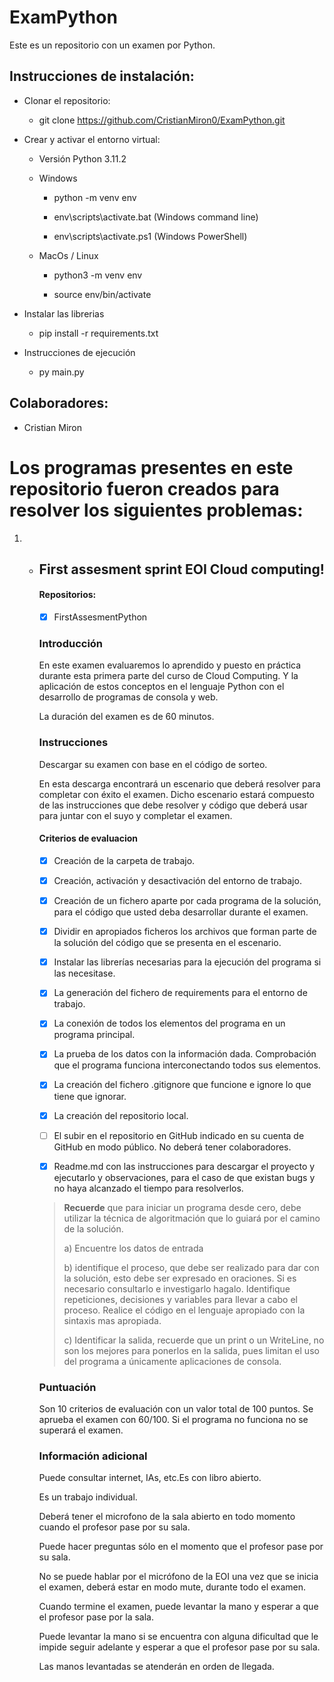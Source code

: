 # ExamPython
Este es un repositorio con un examen por Python.
## Instrucciones de instalación:
- Clonar el repositorio:

  - git clone https://github.com/CristianMiron0/ExamPython.git


- Crear y activar el entorno virtual:

  - Versión Python 3.11.2


  - Windows

    - python -m venv env


    - env\scripts\activate.bat (Windows command line)
    
    - env\scripts\activate.ps1 (Windows PowerShell)

  - MacOs / Linux

    - python3 -m venv env


    - source env/bin/activate


- Instalar las librerias

  - pip install -r requirements.txt

- Instrucciones de ejecución
  - py main.py


## Colaboradores:
- Cristian Miron

# Los programas presentes en este repositorio fueron creados para resolver los siguientes problemas:
1. - ## First assesment sprint EOI Cloud computing!

     #### Repositorios:

     - [x] FirstAssesmentPython

     ### Introducción
   
     En este examen evaluaremos lo aprendido y puesto en práctica durante esta primera parte del curso de Cloud Computing. Y la aplicación de estos conceptos en el lenguaje Python con el desarrollo de programas de consola y web. 
   
     La duración del examen es de 60 minutos.
   
     ### Instrucciones
   
     Descargar su examen con base en el código de sorteo. 
   
     En esta descarga encontrará un escenario que deberá resolver para completar con éxito el examen. Dicho escenario estará compuesto de las instrucciones que debe resolver y código que deberá usar para juntar con el suyo y completar el examen.
   
     #### Criterios de evaluacion
   
     - [x] Creación de la carpeta de trabajo.
   
     - [x] Creación, activación y desactivación del entorno de trabajo.
     - [x] Creación de un fichero aparte por cada programa de la solución, para el código que usted deba desarrollar durante el examen.
     - [x] Dividir en apropiados ficheros los archivos que forman parte de la solución del código que se presenta en el escenario.
     - [x] Instalar las librerías necesarias para la ejecución del programa si las necesitase. 
     - [x] La generación del fichero de requirements para el entorno de trabajo.
     - [x] La conexión de todos los elementos del programa en un programa principal.
     - [x] La prueba de los datos con la información dada. Comprobación que el programa funciona interconectando todos sus elementos.
     - [x] La creación del fichero .gitignore que funcione e ignore lo que tiene que ignorar.
     - [x] La creación del repositorio local.
     - [ ] El subir en el repositorio en GitHub indicado en su cuenta de GitHub en modo público. No deberá tener colaboradores.
     - [x] Readme.md con las instrucciones para descargar el proyecto y ejecutarlo y observaciones, para el caso de que existan bugs y no haya alcanzado el tiempo para resolverlos.
   
     > **Recuerde** que para iniciar un programa desde cero, debe utilizar la técnica de algoritmación que lo guiará por el camino de la solución.
     >
     > a) Encuentre los datos de entrada
     >
     > b) identifique el proceso, que debe ser realizado para dar con la solución, esto debe ser expresado en oraciones. Si es necesario consultarlo e investigarlo hagalo. Identifique repeticiones, decisiones y variables para llevar a cabo el proceso. Realice el código en el lenguaje apropiado con la sintaxis mas apropiada.
     >
     > c) Identificar la salida, recuerde que un print o un WriteLine, no son los mejores para ponerlos en la salida, pues limitan el uso del programa a únicamente aplicaciones de consola.
   
     ### Puntuación 
   
     Son 10 criterios de evaluación con un valor total de 100 puntos. Se aprueba el examen con 60/100. Si el programa no funciona no se superará el examen.
   
     ### Información adicional
   
     Puede consultar internet, IAs, etc.Es con libro abierto.
   
     Es un trabajo individual.
   
     Deberá tener el microfono de la sala abierto en todo momento cuando el profesor pase por su sala.
   
     Puede hacer preguntas sólo en el momento que el profesor pase por su sala.
   
     No se puede hablar por el micrófono de la EOI una vez que se inicia el examen, deberá estar en modo mute, durante todo el examen.
   
     Cuando termine el examen, puede levantar la mano y esperar a que el profesor pase por la sala.
   
     Puede levantar la mano si se encuentra con alguna dificultad que le impide seguir adelante y esperar a que el profesor pase por su sala.
   
     Las manos levantadas se atenderán en orden de llegada.
